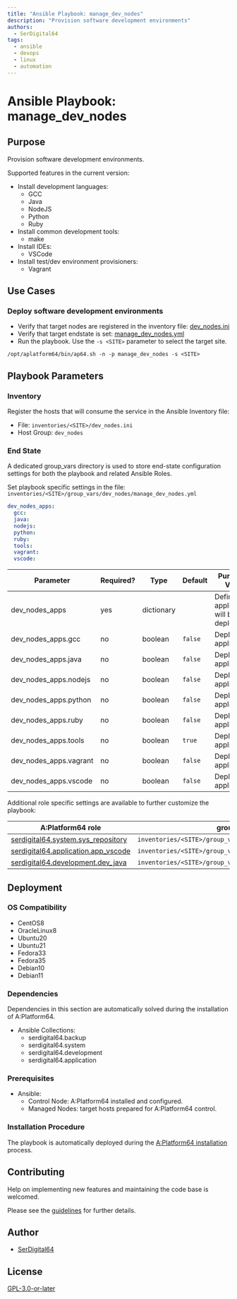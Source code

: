 ```yaml
---
title: "Ansible Playbook: manage_dev_nodes"
description: "Provision software development environments"
authors:
  - SerDigital64
tags:
  - ansible
  - devops
  - linux
  - automation
---
```


# Ansible Playbook: manage_dev_nodes

## Purpose

Provision software development environments.

Supported features in the current version:

- Install development languages:
  - GCC
  - Java
  - NodeJS
  - Python
  - Ruby
- Install common development tools:
  - make
- Install IDEs:
  - VSCode
- Install test/dev environment provisioners:
  - Vagrant

## Use Cases

### Deploy software development environments

- Verify that target nodes are registered in the inventory file: [dev_nodes.ini](#inventory)
- Verify that target endstate is set: [manage_dev_nodes.yml](#end-state)
- Run the playbook. Use the `-s <SITE>` parameter to select the target site.

```shell
/opt/aplatform64/bin/ap64.sh -n -p manage_dev_nodes -s <SITE>
```

## Playbook Parameters

### Inventory

Register the hosts that will consume the service in the Ansible Inventory file:

- File: `inventories/<SITE>/dev_nodes.ini`
- Host Group: `dev_nodes`

### End State

A dedicated group_vars directory is used to store end-state configuration settings for both the playbook and related Ansible Roles.

Set playbook specific settings in the file: `inventories/<SITE>/group_vars/dev_nodes/manage_dev_nodes.yml`

```yaml
dev_nodes_apps:
  gcc:
  java:
  nodejs:
  python:
  ruby:
  tools:
  vagrant:
  vscode:
```

| Parameter              | Required? | Type       | Default | Purpose / Value                           |
| ---------------------- | --------- | ---------- | ------- | ----------------------------------------- |
| dev_nodes_apps         | yes       | dictionary |         | Define what applications will be deployed |
| dev_nodes_apps.gcc     | no        | boolean    | `false` | Deploy the application?                   |
| dev_nodes_apps.java    | no        | boolean    | `false` | Deploy the application?                   |
| dev_nodes_apps.nodejs  | no        | boolean    | `false` | Deploy the application?                   |
| dev_nodes_apps.python  | no        | boolean    | `false` | Deploy the application?                   |
| dev_nodes_apps.ruby    | no        | boolean    | `false` | Deploy the application?                   |
| dev_nodes_apps.tools   | no        | boolean    | `true`  | Deploy the application?                   |
| dev_nodes_apps.vagrant | no        | boolean    | `false` | Deploy the application?                   |
| dev_nodes_apps.vscode  | no        | boolean    | `false` | Deploy the application?                   |

Additional role specific settings are available to further customize the playbook:

| A:Platform64 role                                                                | group_vars file                                               |
| -------------------------------------------------------------------------------- | ------------------------------------------------------------- |
| [serdigital64.system.sys_repository](../roles/sys_repository.md#role-parameters) | `inventories/<SITE>/group_vars/dev_nodes/sys_repository.yml` |
| [serdigital64.application.app_vscode](../roles/app_vscode.md#role-parameters)    | `inventories/<SITE>/group_vars/dev_nodes/app_vscode.yml`      |
| [serdigital64.development.dev_java](../roles/dev_java.md#role-parameters)        | `inventories/<SITE>/group_vars/dev_nodes/dev_java.yml`        |

## Deployment

### OS Compatibility

- CentOS8
- OracleLinux8
- Ubuntu20
- Ubuntu21
- Fedora33
- Fedora35
- Debian10
- Debian11

### Dependencies

Dependencies in this section are automatically solved during the installation of A:Platform64.

- Ansible Collections:
  - serdigital64.backup
  - serdigital64.system
  - serdigital64.development
  - serdigital64.application

### Prerequisites

- Ansible:
  - Control Node: A:Platform64 installed and configured.
  - Managed Nodes: target hosts prepared for A:Platform64 control.

### Installation Procedure

The playbook is automatically deployed during the [A:Platform64 installation](/#installation) process.

## Contributing

Help on implementing new features and maintaining the code base is welcomed.

Please see the [guidelines](../contributing/guidelines.md) for further details.

## Author

- [SerDigital64](https://serdigital64.github.io/)

## License

[GPL-3.0-or-later](https://www.gnu.org/licenses/gpl-3.0.txt)
